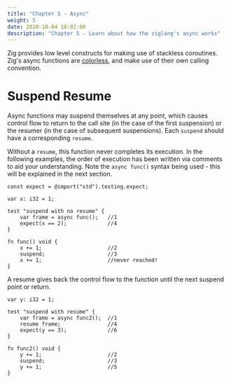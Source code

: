 ```yaml
---
title: "Chapter 5 - Async"
weight: 5
date: 2020-10-04 18:02:00
description: "Chapter 5 - Learn about how the ziglang's async works"
---
```


Zig provides low level constructs for making use of stackless coroutines. Zig's async functions are [colorless](https://journal.stuffwithstuff.com/2015/02/01/what-color-is-your-function/), and make use of their own calling convention.

# Suspend Resume

Async functions may suspend themselves at any point, which causes control flow to return to the call site (in the case of the first suspension) or the resumer (in the case of subsequent suspensions). Each `suspend` should have a corresponding `resume`.

Without a `resume`, this function never completes its execution. In the following examples, the order of execution has been written via comments to aid your understanding. Note the `async func()` syntax being used - this will be explained in the next section.

```zig
const expect = @import("std").testing.expect;

var x: i32 = 1;

test "suspend with no resume" {
    var frame = async func();   //1
    expect(x == 2);             //4
}

fn func() void {
    x += 1;                     //2
    suspend;                    //3
    x += 1;                     //never reached!
}
```

A resume gives back the control flow to the function until the next suspend point or return.

```zig
var y: i32 = 1;

test "suspend with resume" {
    var frame = async func2();  //1
    resume frame;               //4
    expect(y == 3);             //6
}

fn func2() void {
    y += 1;                     //2
    suspend;                    //3
    y += 1;                     //5
}
```

